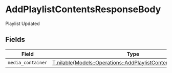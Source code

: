 # AddPlaylistContentsResponseBody

Playlist Updated


## Fields

| Field                                                                                                                            | Type                                                                                                                             | Required                                                                                                                         | Description                                                                                                                      |
| -------------------------------------------------------------------------------------------------------------------------------- | -------------------------------------------------------------------------------------------------------------------------------- | -------------------------------------------------------------------------------------------------------------------------------- | -------------------------------------------------------------------------------------------------------------------------------- |
| `media_container`                                                                                                                | [T.nilable(Models::Operations::AddPlaylistContentsMediaContainer)](../../models/operations/addplaylistcontentsmediacontainer.md) | :heavy_minus_sign:                                                                                                               | N/A                                                                                                                              |